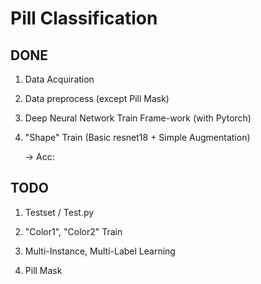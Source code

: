 # Pill Classification

## DONE

1. Data Acquiration

2. Data preprocess (except Pill Mask)

3. Deep Neural Network Train Frame-work (with Pytorch)

3. "Shape" Train (Basic resnet18 + Simple Augmentation)

    -> Acc: 

## TODO

1. Testset / Test.py

2. "Color1", "Color2" Train

3. Multi-Instance, Multi-Label Learning

4. Pill Mask 

